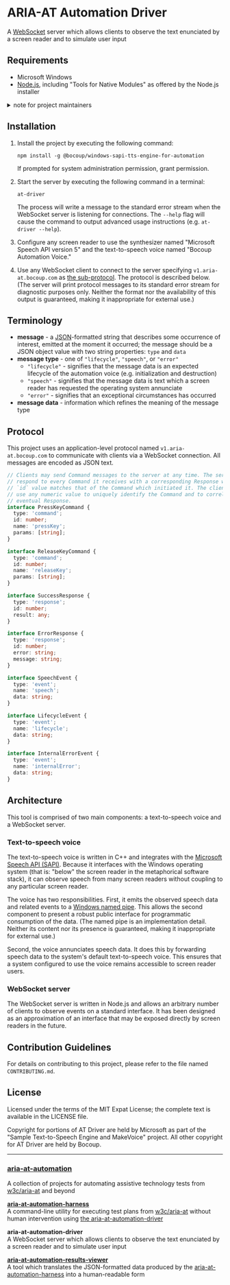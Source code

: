 # ARIA-AT Automation Driver

A [WebSocket](https://developer.mozilla.org/en-US/docs/Web/API/WebSocket)
server which allows clients to observe the text enunciated by a screen reader
and to simulate user input

## Requirements

- Microsoft Windows
- [Node.js](https://nodejs.org), including "Tools for Native Modules" as
  offered by the Node.js installer

<details>
  <summary>note for project maintainers</summary>

"Tools for Native Modules" is required to install the "robotjs" npm module,
which is a dependency of this project.

</details>

## Installation

1. Install the project by executing the following command:

       npm install -g @bocoup/windows-sapi-tts-engine-for-automation

   If prompted for system administration permission, grant permission.

2. Start the server by executing the following command in a terminal:

       at-driver

   The process will write a message to the standard error stream when the
   WebSocket server is listening for connections. The `--help` flag will cause
   the command to output advanced usage instructions (e.g. `at-driver --help`).

3. Configure any screen reader to use the synthesizer named "Microsoft Speech
   API version 5" and the text-to-speech voice named "Bocoup Automation Voice."

4. Use any WebSocket client to connect to the server specifying
   `v1.aria-at.bocoup.com` as [the
   sub-protocol](https://datatracker.ietf.org/doc/html/rfc6455#section-1.9).
   The protocol is described below. (The server will print protocol messages to
   its standard error stream for diagnostic purposes only. Neither the format
   nor the availability of this output is guaranteed, making it inappropriate
   for external use.)

## Terminology

- **message** - a [JSON](https://www.json.org)-formatted string that describes
  some occurrence of interest, emitted at the moment it occurred; the message
  should be a JSON object value with two string properties: `type` and `data`
- **message type** - one of `"lifecycle"`, `"speech"`, or `"error"`
  - `"lifecycle"` - signifies that the message data is an expected lifecycle of
    the automation voice (e.g. initialization and destruction)
  - `"speech"` - signifies that the message data is text which a screen reader
    has requested the operating system annunciate
  - `"error"` - signifies that an exceptional circumstances has occurred
- **message data** - information which refines the meaning of the message type

## Protocol

This project uses an application-level protocol named `v1.aria-at.bocoup.com`
to communicate with clients via a WebSocket connection. All messages are
encoded as JSON text.

```typescript
// Clients may send Command messages to the server at any time. The server will
// respond to every Command it receives with a corresponding Response whose
// `id` value matches that of the Command which initiated it. The client may
// use any numeric value to uniquely identify the Command and to correlate the
// eventual Response.
interface PressKeyCommand {
  type: 'command';
  id: number;
  name: 'pressKey';
  params: [string];
}

interface ReleaseKeyCommand {
  type: 'command';
  id: number;
  name: 'releaseKey';
  params: [string];
}

interface SuccessResponse {
  type: 'response';
  id: number;
  result: any;
}

interface ErrorResponse {
  type: 'response';
  id: number;
  error: string;
  message: string;
}

interface SpeechEvent {
  type: 'event';
  name: 'speech';
  data: string;
}

interface LifecycleEvent {
  type: 'event';
  name: 'lifecycle';
  data: string;
}

interface InternalErrorEvent {
  type: 'event';
  name: 'internalError';
  data: string;
}
```

## Architecture

This tool is comprised of two main components: a text-to-speech voice and a
WebSocket server.

### Text-to-speech voice

The text-to-speech voice is written in C++ and integrates with the [Microsoft
Speech API
(SAPI)](https://docs.microsoft.com/en-us/previous-versions/windows/desktop/ee125663(v=vs.85)).
Because it interfaces with the Windows operating system (that is: "below" the
screen reader in the metaphorical software stack), it can observe speech from
many screen readers without coupling to any particular screen reader.

The voice has two responsibilities. First, it emits the observed speech data
and related events to a [Windows named
pipe](https://docs.microsoft.com/en-us/windows/win32/ipc/named-pipes). This
allows the second component to present a robust public interface for
programmatic consumption of the data. (The named pipe is an implementation
detail. Neither its content nor its presence is guaranteed, making it
inappropriate for external use.)

Second, the voice annunciates speech data. It does this by forwarding speech
data to the system's default text-to-speech voice. This ensures that a system
configured to use the voice remains accessible to screen reader users.

### WebSocket server

The WebSocket server is written in Node.js and allows an arbitrary number of
clients to observe events on a standard interface. It has been designed as an
approximation of an interface that may be exposed directly by screen readers in
the future.

## Contribution Guidelines

For details on contributing to this project, please refer to the file named
`CONTRIBUTING.md`.

## License

Licensed under the terms of the MIT Expat License; the complete text is
available in the LICENSE file.

Copyright for portions of AT Driver are held by Microsoft as part of the
"Sample Text-to-Speech Engine and MakeVoice" project. All other copyright for
AT Driver are held by Bocoup.

---

### [aria-at-automation](https://github.com/bocoup/aria-at-automation)

A collection of projects for automating assistive technology tests from [w3c/aria-at](https://github.com/w3c/aria-at) and beyond

**[aria-at-automation-harness](https://github.com/bocoup/aria-at-automation-harness)**  
A command-line utility for executing test plans from [w3c/aria-at](https://github.com/w3c/aria-at) without human intervention using [the aria-at-automation-driver](https://github.com/bocoup/aria-at-automation-driver)

**aria-at-automation-driver**  
A WebSocket server which allows clients to observe the text enunciated by a screen reader and to simulate user input

**[aria-at-automation-results-viewer](https://github.com/bocoup/aria-at-automation-results-viewer)**  
A tool which translates the JSON-formatted data produced by the [aria-at-automation-harness](https://github.com/bocoup/aria-at-automation-harness) into a human-readable form
